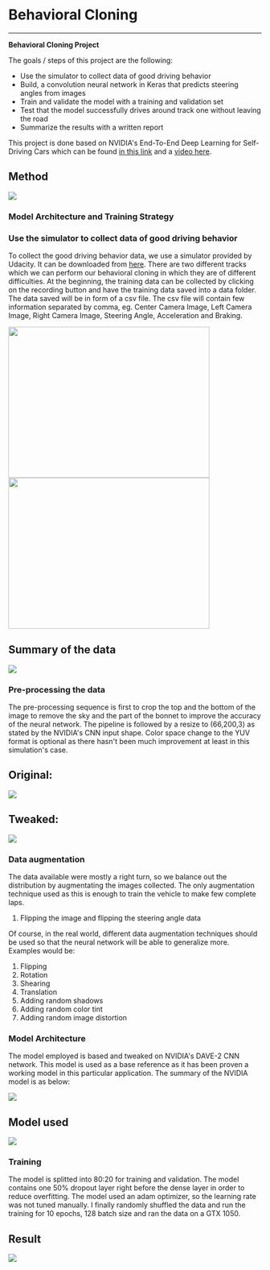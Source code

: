 # **Behavioral Cloning** 
---

**Behavioral Cloning Project**

The goals / steps of this project are the following:
* Use the simulator to collect data of good driving behavior
* Build, a convolution neural network in Keras that predicts steering angles from images
* Train and validate the model with a training and validation set
* Test that the model successfully drives around track one without leaving the road
* Summarize the results with a written report

This project is done based on NVIDIA's End-To-End Deep Learning for Self-Driving Cars which can be found [in this link] and a [video here].

[video here]: https://www.youtube.com/watch?v=NJU9ULQUwng
[in this link]: https://devblogs.nvidia.com/deep-learning-self-driving-cars/

Method
---

<img src="./examples/method.jpg"/>

### Model Architecture and Training Strategy

### Use the simulator to collect data of good driving behavior

To collect the good driving behavior data, we use a simulator provided by Udacity. It can be downloaded from [here]. There are two different tracks which we can perform our behavioral cloning in which they are of different difficulties. At the beginning, the training data can be collected by clicking on the recording button and have the training data saved into a data folder. The data saved will be in form of a csv file. The csv file will contain few information separated by comma, eg. Center Camera Image, Left Camera Image, Right Camera Image, Steering Angle, Acceleration and Braking.


<img src="./examples/Homepage_simulator.png" width="400" height="300"/>
<img src="./examples/training.png" width="400" height="300"/>

Summary of the data
---
<img src="./examples/data.jpg"/>



[here]: https://d17h27t6h515a5.cloudfront.net/topher/2016/November/5831f3a4_simulator-windows-64/simulator-windows-64.zip

### Pre-processing the data
The pre-processing sequence is first to crop the top and the bottom of the image to remove the sky and the part of the bonnet to improve the accuracy of the neural network. The pipeline is followed by a resize to (66,200,3) as stated by the NVIDIA's CNN input shape. Color space change to the YUV format is optional as there hasn't been much improvement at least in this simulation's case.

Original:
---
<img src="./examples/original_image.jpg"/>

Tweaked:
---
<img src="./examples/tweaked_image.jpg"/>

### Data augmentation
The data available were mostly a right turn, so we balance out the distribution by augmentating the images collected.
The only augmentation technique used as this is enough to train the vehicle to make few complete laps.
1. Flipping the image and flipping the steering angle data

Of course, in the real world, different data augmentation techniques should be used so that the neural network will be able to generalize more. Examples would be:
1. Flipping
2. Rotation
3. Shearing
4. Translation
5. Adding random shadows
6. Adding random color tint
7. Adding random image distortion

### Model Architecture

The model employed is based and tweaked on NVIDIA's DAVE-2 CNN network. This model is used as a base reference as it has been proven a working model in this particular application. The summary of the NVIDIA model is as below:

<img src="./examples/model.jpg"/>

Model used
---

<img src="./examples/final_model.jpg"/>


### Training

The model is splitted into 80:20 for training and validation. The model contains one 50% dropout layer right before the dense layer in order to reduce overfitting. The model used an adam optimizer, so the learning rate was not tuned manually.
I finally randomly shuffled the data and run the training for 10 epochs, 128 batch size and ran the data on a GTX 1050.

Result
---
<img src="./examples/result.jpg"/>

